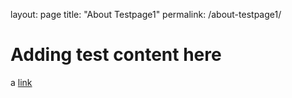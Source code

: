 layout: page
title: "About Testpage1"
permalink: /about-testpage1/
<h1>Adding test content here</h1>a
<a href="https://github.com/gendx/html-cheat-sheet">link</a>
